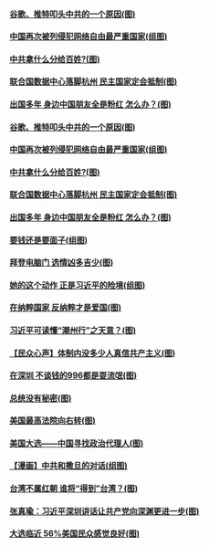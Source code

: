 #### [谷歌、推特叩头中共的一个原因(图)](../pages/p4/949586.md?t=10180751) 
#### [中国再次被列侵犯网络自由最严重国家(组图)](../pages/p4/949480.md?t=10180751) 
#### [中共拿什么分给百姓?(图)](../pages/p4/949497.md?t=10180751) 
#### [联合国数据中心落脚杭州 民主国家定会抵制(图)](../pages/p4/949503.md?t=10180751) 
#### [出国多年 身边中国朋友全是粉红 怎么办？(图)](../pages/p4/949487.md?t=10180751) 
#### [谷歌、推特叩头中共的一个原因(图)](../pages/p4/949586.md?t=10180751) 
#### [中国再次被列侵犯网络自由最严重国家(组图)](../pages/p4/949480.md?t=10180751) 
#### [中共拿什么分给百姓?(图)](../pages/p4/949497.md?t=10180751) 
#### [联合国数据中心落脚杭州 民主国家定会抵制(图)](../pages/p4/949503.md?t=10180751) 
#### [出国多年 身边中国朋友全是粉红 怎么办？(图)](../pages/p4/949487.md?t=10180751) 
#### [要钱还是要面子(组图)](../pages/p4/949483.md?t=10180751) 
#### [拜登电脑门 选情凶多吉少(图)](../pages/p4/949508.md?t=10180751) 
#### [她的这个动作 正是习近平的险境(组图)](../pages/p4/949442.md?t=10180751) 
#### [在纳粹国家 反纳粹才是爱国(图)](../pages/p4/949406.md?t=10180751) 
#### [习近平可读懂“潮州行”之天意？(图)](../pages/p4/949416.md?t=10180751) 
#### [【民众心声】体制内没多少人真信共产主义(图)](../pages/p4/948421.md?t=10180751) 
#### [在深圳 不谈钱的996都是耍流氓(图)](../pages/p4/949407.md?t=10180751) 
#### [总统没有秘密(图)](../pages/p4/949401.md?t=10180751) 
#### [美国最高法院向右转(图)](../pages/p4/949395.md?t=10180751) 
#### [美国大选——中国寻找政治代理人(图)](../pages/p4/949393.md?t=10180751) 
#### [【漫画】中共和撒旦的对话(组图)](../pages/p4/949392.md?t=10180751) 
#### [台湾不属红朝 谁将“得到”台湾？(图)](../pages/p4/949340.md?t=10180751) 
#### [张真瑜：习近平深圳讲话让共产党向深渊更进一步(图)](../pages/p4/949380.md?t=10180751) 
#### [大选临近 56%美国民众感觉良好(图)](../pages/p4/949335.md?t=10180751) 
